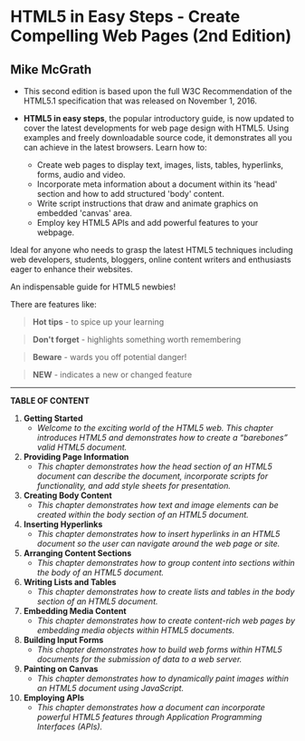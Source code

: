 # **HTML5 in Easy Steps - Create Compelling Web Pages (2nd Edition)**
## Mike McGrath

* This second edition is based upon the full W3C Recommendation of the HTML5.1 specification 
that was released on November 1, 2016. 

* **HTML5 in easy steps**, the popular introductory guide, is now updated to cover 
the latest developments for web page design with HTML5. Using examples and freely
downloadable source code, it demonstrates all you can achieve in the latest
browsers. Learn how to:
  * Create web pages to display text, images, lists, tables, hyperlinks, forms,
audio and video.
  * Incorporate meta information about a document within its 'head' section and
how to add structured 'body' content.
  * Write script instructions that draw and animate graphics on embedded 'canvas'
 area.
  * Employ key HTML5 APIs and add powerful features to your webpage.

Ideal for anyone who needs to grasp the latest HTML5 techniques including web
developers, students, bloggers, online content writers and enthusiasts eager
to enhance their websites.

An indispensable guide for HTML5 newbies!

There are features like:
  > **Hot tips** - to spice up your learning

  > **Don't forget** - highlights something worth remembering

  > **Beware** - wards you off potential danger!

  > **NEW** - indicates a new or changed feature

---

**TABLE OF CONTENT**

1. **Getting Started**
   * _Welcome to the exciting world of the HTML5 web. This chapter introduces HTML5 and
demonstrates how to create a “barebones” valid HTML5 document._
2. **Providing Page Information**
   * _This chapter demonstrates how the head section of an HTML5 document can describe the
document, incorporate scripts for functionality, and add style sheets for presentation._
3. **Creating Body Content**
   * _This chapter demonstrates how text and image elements can be created within the body
section of an HTML5 document._
4. **Inserting Hyperlinks**
   * _This chapter demonstrates how to insert hyperlinks in an HTML5 document so the user can
navigate around the web page or site._
5. **Arranging Content Sections**
   * _This chapter demonstrates how to group content into sections within the body of an HTML5
document._
6. **Writing Lists and Tables**
   * _This chapter demonstrates how to create lists and tables in the body section of an HTML5
document._
7. **Embedding Media Content**
   * _This chapter demonstrates how to create content-rich web pages by embedding media objects
within HTML5 documents._
8. **Building Input Forms**
   * _This chapter demonstrates how to build web forms within HTML5 documents for the
submission of data to a web server._
9. **Painting on Canvas**
   * _This chapter demonstrates how to dynamically paint images within an HTML5 document
using JavaScript._
10. **Employing APIs**
    * _This chapter demonstrates how a document can incorporate powerful HTML5 features
through Application Programming Interfaces (APIs)._

